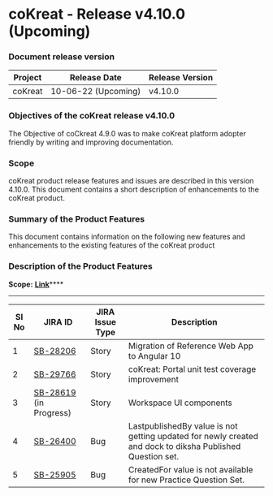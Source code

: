# coKreat - Release v4.10.0 (Upcoming)

### Document release version <a href="#document-release-version" id="document-release-version"></a>

| Project | Release Date        | Release Version |
| ------- | ------------------- | --------------- |
| coKreat | 10-06-22 (Upcoming) | v4.10.0         |

### **Objectives of the coKreat release v4.10.0**

The Objective of coCkreat 4.9.0 was to make coKreat platform adopter friendly by writing and improving documentation.

### Scope

coKreat product release features and issues are described in this version 4.10.0. This document contains a short description of enhancements to the coKreat product.

### **Summary of the Product Features**&#x20;

This document contains information on the following new features and enhancements to the existing features of the coKreat product

### **Description of the Product Features**

**Scope:** [**Link**](https://project-sunbird.atlassian.net/browse/SB-28619?jql=filter%20in%20\(%2211682%22\)%20AND%20sprint%20in%20\(242\)%20AND%20issuetype%20in%20\(Story%2C%20Task%2C%20Enhancement%2C%20Bug\)%20AND%20%22Building%20Block%22%20%3D%20%22Sunbird%20coKreat%22%20AND%20Contributor%20in%20\(EkStep\))****

****

| SI No | JIRA ID                                                                         | JIRA Issue Type | Description                                                                                               |
| ----- | ------------------------------------------------------------------------------- | --------------- | --------------------------------------------------------------------------------------------------------- |
| 1     | [SB-28206](https://project-sunbird.atlassian.net/browse/SB-28206)               | Story           | Migration of Reference Web App to Angular 10                                                              |
| 2     | [SB-29766](https://project-sunbird.atlassian.net/browse/SB-29766)               | Story           | coKreat: Portal unit test coverage improvement                                                            |
| 3     | [SB-28619](https://project-sunbird.atlassian.net/browse/SB-28619) (in Progress) | Story           | Workspace UI components                                                                                   |
| 4     | [SB-26400](https://project-sunbird.atlassian.net/browse/SB-26400)               | Bug             | LastpublishedBy value is not getting updated for newly created and dock to diksha Published Question set. |
| 5     | [SB-25905](https://project-sunbird.atlassian.net/browse/SB-25905)               | Bug             | CreatedFor value is not available for new Practice Question Set.                                          |

